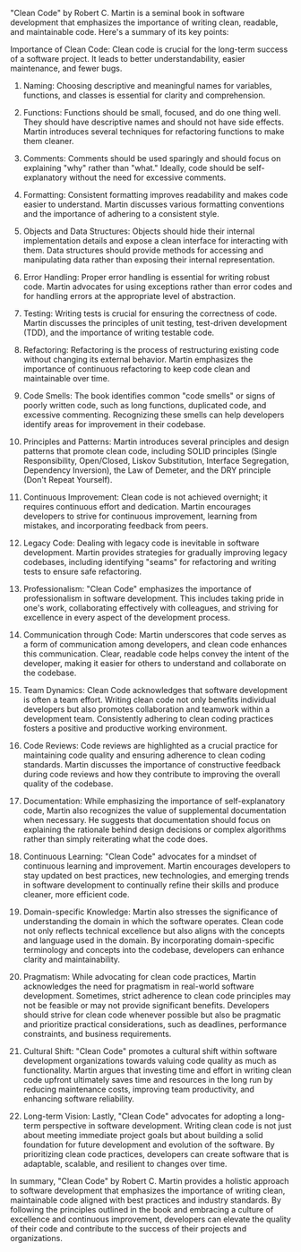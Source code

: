 "Clean Code" by Robert C. Martin is a seminal book in software development that emphasizes the importance of writing clean, readable, and maintainable code. Here's a summary of its key points:

Importance of Clean Code: Clean code is crucial for the long-term success of a software project. It leads to better understandability, easier maintenance, and fewer bugs.

1. Naming: Choosing descriptive and meaningful names for variables, functions, and classes is essential for clarity and comprehension.

2. Functions: Functions should be small, focused, and do one thing well. They should have descriptive names and should not have side effects. Martin introduces several techniques for refactoring functions to make them cleaner.

3. Comments: Comments should be used sparingly and should focus on explaining "why" rather than "what." Ideally, code should be self-explanatory without the need for excessive comments.

4. Formatting: Consistent formatting improves readability and makes code easier to understand. Martin discusses various formatting conventions and the importance of adhering to a consistent style.

5. Objects and Data Structures: Objects should hide their internal implementation details and expose a clean interface for interacting with them. Data structures should provide methods for accessing and manipulating data rather than exposing their internal representation.

6. Error Handling: Proper error handling is essential for writing robust code. Martin advocates for using exceptions rather than error codes and for handling errors at the appropriate level of abstraction.

7. Testing: Writing tests is crucial for ensuring the correctness of code. Martin discusses the principles of unit testing, test-driven development (TDD), and the importance of writing testable code.

8. Refactoring: Refactoring is the process of restructuring existing code without changing its external behavior. Martin emphasizes the importance of continuous refactoring to keep code clean and maintainable over time.

9. Code Smells: The book identifies common "code smells" or signs of poorly written code, such as long functions, duplicated code, and excessive commenting. Recognizing these smells can help developers identify areas for improvement in their codebase.

10. Principles and Patterns: Martin introduces several principles and design patterns that promote clean code, including SOLID principles (Single Responsibility, Open/Closed, Liskov Substitution, Interface Segregation, Dependency Inversion), the Law of Demeter, and the DRY principle (Don't Repeat Yourself).

11. Continuous Improvement: Clean code is not achieved overnight; it requires continuous effort and dedication. Martin encourages developers to strive for continuous improvement, learning from mistakes, and incorporating feedback from peers.

12. Legacy Code: Dealing with legacy code is inevitable in software development. Martin provides strategies for gradually improving legacy codebases, including identifying "seams" for refactoring and writing tests to ensure safe refactoring.

13. Professionalism: "Clean Code" emphasizes the importance of professionalism in software development. This includes taking pride in one's work, collaborating effectively with colleagues, and striving for excellence in every aspect of the development process.

14. Communication through Code: Martin underscores that code serves as a form of communication among developers, and clean code enhances this communication. Clear, readable code helps convey the intent of the developer, making it easier for others to understand and collaborate on the codebase.

15. Team Dynamics: Clean Code acknowledges that software development is often a team effort. Writing clean code not only benefits individual developers but also promotes collaboration and teamwork within a development team. Consistently adhering to clean coding practices fosters a positive and productive working environment.

16. Code Reviews: Code reviews are highlighted as a crucial practice for maintaining code quality and ensuring adherence to clean coding standards. Martin discusses the importance of constructive feedback during code reviews and how they contribute to improving the overall quality of the codebase.

17. Documentation: While emphasizing the importance of self-explanatory code, Martin also recognizes the value of supplemental documentation when necessary. He suggests that documentation should focus on explaining the rationale behind design decisions or complex algorithms rather than simply reiterating what the code does.

18. Continuous Learning: "Clean Code" advocates for a mindset of continuous learning and improvement. Martin encourages developers to stay updated on best practices, new technologies, and emerging trends in software development to continually refine their skills and produce cleaner, more efficient code.

19. Domain-specific Knowledge: Martin also stresses the significance of understanding the domain in which the software operates. Clean code not only reflects technical excellence but also aligns with the concepts and language used in the domain. By incorporating domain-specific terminology and concepts into the codebase, developers can enhance clarity and maintainability.

20. Pragmatism: While advocating for clean code practices, Martin acknowledges the need for pragmatism in real-world software development. Sometimes, strict adherence to clean code principles may not be feasible or may not provide significant benefits. Developers should strive for clean code whenever possible but also be pragmatic and prioritize practical considerations, such as deadlines, performance constraints, and business requirements.

21. Cultural Shift: "Clean Code" promotes a cultural shift within software development organizations towards valuing code quality as much as functionality. Martin argues that investing time and effort in writing clean code upfront ultimately saves time and resources in the long run by reducing maintenance costs, improving team productivity, and enhancing software reliability.

22. Long-term Vision: Lastly, "Clean Code" advocates for adopting a long-term perspective in software development. Writing clean code is not just about meeting immediate project goals but about building a solid foundation for future development and evolution of the software. By prioritizing clean code practices, developers can create software that is adaptable, scalable, and resilient to changes over time.

In summary, "Clean Code" by Robert C. Martin provides a holistic approach to software development that emphasizes the importance of writing clean, maintainable code aligned with best practices and industry standards. By following the principles outlined in the book and embracing a culture of excellence and continuous improvement, developers can elevate the quality of their code and contribute to the success of their projects and organizations.

